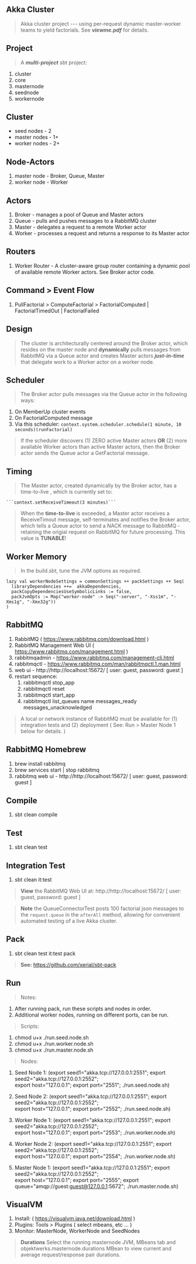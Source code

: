 Akka Cluster
------------
>Akka cluster project --- using per-request dynamic master-worker teams to yield factorials.
>See ***viewme.pdf*** for details.

Project
-------
>A ***multi-project*** sbt project:

1. cluster
2. core
3. masternode
4. seednode
5. workernode

Cluster
-------
* seed nodes - 2
* master nodes - 1+
* worker nodes - 2+

Node-Actors
-----------
1. master node - Broker, Queue, Master
2. worker node - Worker

Actors
------
1. Broker - manages a pool of Queue and Master actors
2. Queue - pulls and pushes messages to a RabbitMQ cluster
3. Master - delegates a request to a remote Worker actor
4. Worker - processes a request and returns a response to its Master actor

Routers
-------
1. Worker Router - A cluster-aware group router containing a dynamic pool of available remote Worker actors. See Broker actor code.

Command > Event Flow
--------------------
1. PullFactorial > ComputeFactorial > FactorialComputed | FactorialTimedOut | FactorialFailed

Design
------
>The cluster is architecturally centered around the Broker actor, which resides on the master node and **dynamically**
pulls messages from RabbitMQ via a Queue actor and creates Master actors ***just-in-time*** that delegate work to a
Worker actor on a worker node.

Scheduler
---------
>The Broker actor pulls messages via the Queue actor in the following ways:

1. On MemberUp cluster events
2. On FactorialComputed message
3. Via this scheduler: ```context.system.scheduler.schedule(1 minute, 10 seconds)(runFactorial)```

>If the scheduler discovers (1) ZERO active Master actors **OR** (2) more available Worker actors than active Master
actors, then the Broker actor sends the Queue actor a GetFactorial message.

Timing
------
>The Master actor, created dynamically by the Broker actor, has a time-to-live , which is currently set to:

    ```context.setReceiveTimeout(3 minutes)```

>When the **time-to-live** is exceeded, a Master actor receives a ReceiveTimout message, self-terminates and notifies
the Broker actor, which tells a Queue actor to send a NACK message to RabbitMQ - retaining the origial request on
RabbitMQ for future processing. This value is **TUNABLE**!

Worker Memory
-------------
>In the build.sbt, tune the JVM options as required.

```
lazy val workerNodeSettings = commonSettings ++ packSettings ++ Seq(
  libraryDependencies ++=  akkaDependencies,
  packCopyDependenciesUseSymbolicLinks := false,
  packJvmOpts := Map("worker-node" -> Seq("-server", "-Xss1m", "-Xms1g", "-Xmx32g"))
)
```

RabbitMQ
--------
1. RabbitMQ ( https://www.rabbitmq.com/download.html )
2. RabbitMQ Management Web UI ( https://www.rabbitmq.com/management.html )
3. rabbitmqadmin - https://www.rabbitmq.com/management-cli.html
4. rabbitmqctl - https://www.rabbitmq.com/man/rabbitmqctl.1.man.html
5. web ui - http://http://localhost:15672/  [ user: guest, password: guest ]
6. restart sequence:
    1. rabbitmqctl stop_app
    2. rabbitmqctl reset
    3. rabbitmqctl start_app
    4. rabbitmqctl list_queues name messages_ready messages_unacknowledged
>A local or network instance of RabbitMQ must be available for (1) integration
tests and (2) deployment ( See: Run > Master Node 1 below for details. )

RabbitMQ Homebrew
-----------------
1. brew install rabbitmq
2. brew services start | stop rabbitmq
3. rabbitmq web ui - http://http://localhost:15672/  [ user: guest, password: guest ]

Compile
-------
1. sbt clean compile

Test
----
1. sbt clean test

Integration Test
----------------
1. sbt clean it:test
>**View** the RabbitMQ Web UI at: http://http://localhost:15672/  [ user: guest, password: guest ]

>**Note** the QueueConnectorTest posts 100 factorial json messages to the ```request.queue```
>in the ```afterAll``` method, allowing for convenient automated testing of a live Akka cluster.

Pack
----
1. sbt clean test it:test pack

>**See:** https://github.com/xerial/sbt-pack

Run
---
>Notes:

1. After running pack, run these scripts and nodes in order.
2. Additional worker nodes, running on different ports, can be run.

> Scripts:

1. chmod u+x ./run.seed.node.sh
1. chmod u+x ./run.worker.node.sh
1. chmod u+x ./run.master.node.sh

> Nodes:

1. Seed Node 1:
 (export seed1="akka.tcp://127.0.0.1:2551"; export seed2="akka.tcp://127.0.0.1:2552"; \
 export host="127.0.0.1"; export port="2551"; ./run.seed.node.sh)
 
2. Seed Node 2:
 (export seed1="akka.tcp://127.0.0.1:2551"; export seed2="akka.tcp://127.0.0.1:2552"; \
 export host="127.0.0.1"; export port="2552"; ./run.seed.node.sh)
 
3. Worker Node 1:
 (export seed1="akka.tcp://127.0.0.1:2551"; export seed2="akka.tcp://127.0.0.1:2552"; \
 export host="127.0.0.1"; export port="2553"; ./run.worker.node.sh)
 
4. Worker Node 2:
 (export seed1="akka.tcp://127.0.0.1:2551"; export seed2="akka.tcp://127.0.0.1:2552"; \
 export host="127.0.0.1"; export port="2554"; ./run.worker.node.sh)
 
5. Master Node 1:
 (export seed1="akka.tcp://127.0.0.1:2551"; export seed2="akka.tcp://127.0.0.1:2552"; \
 export host="127.0.0.1"; export port="2555"; export queue="amqp://guest:guest@127.0.0.1:5672"; ./run.master.node.sh)

VisualVM
--------
1. Install: ( https://visualvm.java.net/download.html )
2. Plugins: Tools > Plugins ( select mbeans, etc ... )
3. Monitor: MasterNode, WorkerNode and SeedNodes

>**Durations** Select the running masternode JVM, MBeans tab and objektwerks.masternode.durations MBean
to view current and average request/response pair durations.